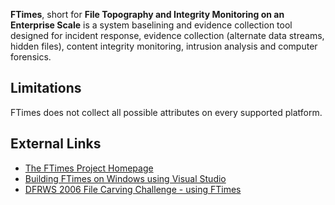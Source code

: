 **FTimes**, short for **File Topography and Integrity Monitoring on an
Enterprise Scale** is a system baselining and evidence collection tool
designed for incident response, evidence collection (alternate data
streams, hidden files), content integrity monitoring, intrusion analysis
and computer forensics.

## Limitations

FTimes does not collect all possible attributes on every supported
platform.

## External Links

- [The FTimes Project Homepage](http://ftimes.sourceforge.net/)
- [Building FTimes on Windows using Visual
  Studio](http://unixsadm.blogspot.com/2007/11/building-ftimes-on-windows-using-visual.html)
- [DFRWS 2006 File Carving Challenge - using
  FTimes](http://www.korelogic.com/Resources/Projects/dfrws_challenge_2006/)